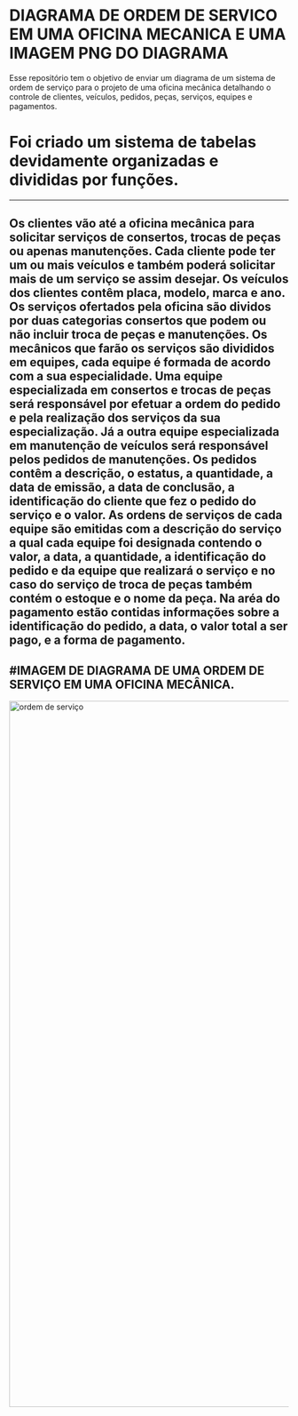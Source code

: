 # DIAGRAMA DE ORDEM DE SERVICO EM UMA OFICINA MECANICA E UMA IMAGEM PNG DO DIAGRAMA
Esse repositório tem o objetivo de enviar um diagrama de um sistema de ordem de serviço para o projeto de uma oficina mecânica detalhando o controle de clientes, veículos, pedidos, peças, serviços, equipes e pagamentos.
# Foi criado um sistema de tabelas devidamente organizadas e divididas por funções.
---
Os clientes vão até a oficina mecânica para solicitar serviços de consertos, trocas de peças ou apenas manutenções.
Cada cliente pode ter um ou mais veículos e também poderá solicitar mais de um serviço se assim desejar.
Os veículos dos clientes contêm placa, modelo, marca e ano.
Os serviços ofertados pela oficina são dividos por duas categorias consertos que podem ou não incluir troca de peças e manutenções.
Os mecânicos que farão os serviços são divididos em equipes, cada equipe é formada de acordo com a sua especialidade.
Uma equipe especializada em consertos e trocas de peças será responsável por efetuar a ordem do pedido e pela realização dos serviços da sua especialização.
Já a outra equipe especializada em manutenção de veículos será responsável pelos pedidos de manutenções.
Os pedidos contêm a descrição, o estatus, a quantidade, a data de emissão, a data de conclusão, a identificação do cliente que fez o pedido do serviço e o valor.
As ordens de serviços de cada equipe são emitidas com a descrição do serviço a qual cada equipe foi designada contendo o valor, a data, a quantidade, a identificação do pedido e da equipe que realizará o serviço e no caso do serviço de troca de peças também contém o estoque e o nome da peça.
Na aréa do pagamento estão contidas informações sobre a identificação do pedido, a data, o valor total a ser pago, e a forma de pagamento.
---
#IMAGEM DE DIAGRAMA DE UMA ORDEM DE SERVIÇO EM UMA OFICINA MECÂNICA.
---
<img width="795" height="1271" alt="ordem de serviço" src="https://github.com/user-attachments/assets/4f684017-7f88-45cf-acb2-0fa4ba7374b9" />
